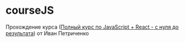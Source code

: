 # courseJS

Прохождение курса ([Полный курс по JavaScript + React - с нуля до результата](https://www.udemy.com/course/javascript_full/)) от Иван Петриченко
